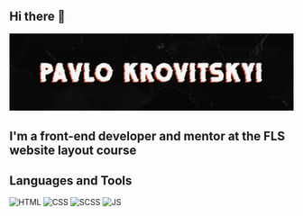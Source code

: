 ## Hi there 👋
[![Header](https://github.com/PavloKrovitskyi/PavloKrovitskyi/blob/main/assets/signature-5.webp)](https://pavlo-k-portfolio.netlify.app/)

## I'm a front-end developer and mentor at the FLS website layout course

## Languages and Tools
![HTML](https://img.shields.io/badge/HTML-010101?style=for-the-badge&logo=html5)
![CSS](https://img.shields.io/badge/CSS-010101?style=for-the-badge&logo=css3&logoColor=1572B6)
![SCSS](https://img.shields.io/badge/SCSS-010101?style=for-the-badge&logo=sass&logoColor=c86799)
![JS](https://img.shields.io/badge/Java%20Script-010101?style=for-the-badge&logo=javascript&logoColor=F7DF1E)



